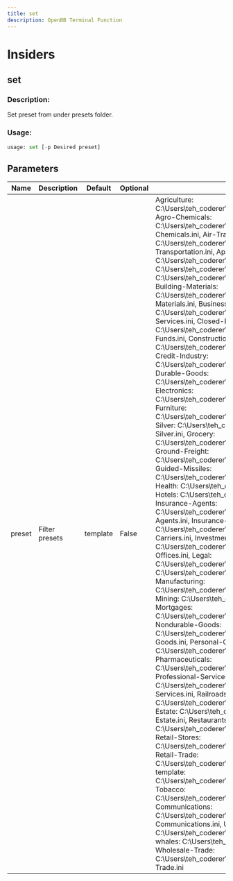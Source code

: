 ```yaml
---
title: set
description: OpenBB Terminal Function
---
```


# Insiders

## set

### Description: 

Set preset from under presets folder.

### Usage: 
```python
usage: set [-p Desired preset]
```

## Parameters

| Name | Description | Default | Optional | Choices |
| ---- | ----------- | ------- | -------- | ------- |
| preset | Filter presets | template | False | Agriculture:  C:\Users\teh_coderer\Documents\GitHub\OpenBBTerminalMine\openbb_terminal\stocks\insider\presets\Agriculture.ini,  Agro-Chemicals:  C:\Users\teh_coderer\Documents\GitHub\OpenBBTerminalMine\openbb_terminal\stocks\insider\presets\Agro-Chemicals.ini,  Air-Transportatio:  C:\Users\teh_coderer\Documents\GitHub\OpenBBTerminalMine\openbb_terminal\stocks\insider\presets\Air-Transportation.ini,  Apparel:  C:\Users\teh_coderer\Documents\GitHub\OpenBBTerminalMine\openbb_terminal\stocks\insider\presets\Apparel.ini,  Banks:  C:\Users\teh_coderer\Documents\GitHub\OpenBBTerminalMine\openbb_terminal\stocks\insider\presets\Banks.ini,  Brokers:  C:\Users\teh_coderer\Documents\GitHub\OpenBBTerminalMine\openbb_terminal\stocks\insider\presets\Brokers.ini,  Building-Materials:  C:\Users\teh_coderer\Documents\GitHub\OpenBBTerminalMine\openbb_terminal\stocks\insider\presets\Building-Materials.ini,  Business-Services:  C:\Users\teh_coderer\Documents\GitHub\OpenBBTerminalMine\openbb_terminal\stocks\insider\presets\Business-Services.ini,  Closed-End-Funds:  C:\Users\teh_coderer\Documents\GitHub\OpenBBTerminalMine\openbb_terminal\stocks\insider\presets\Closed-End-Funds.ini,  Constructio:  C:\Users\teh_coderer\Documents\GitHub\OpenBBTerminalMine\openbb_terminal\stocks\insider\presets\Construction.ini,  Credit-Industry:  C:\Users\teh_coderer\Documents\GitHub\OpenBBTerminalMine\openbb_terminal\stocks\insider\presets\Credit-Industry.ini,  Durable-Goods:  C:\Users\teh_coderer\Documents\GitHub\OpenBBTerminalMine\openbb_terminal\stocks\insider\presets\Durable-Goods.ini,  Electronics:  C:\Users\teh_coderer\Documents\GitHub\OpenBBTerminalMine\openbb_terminal\stocks\insider\presets\Electronics.ini,  Furniture:  C:\Users\teh_coderer\Documents\GitHub\OpenBBTerminalMine\openbb_terminal\stocks\insider\presets\Furniture.ini,  Gold-Silver:  C:\Users\teh_coderer\Documents\GitHub\OpenBBTerminalMine\openbb_terminal\stocks\insider\presets\Gold-Silver.ini,  Grocery:  C:\Users\teh_coderer\Documents\GitHub\OpenBBTerminalMine\openbb_terminal\stocks\insider\presets\Grocery.ini,  Ground-Freight:  C:\Users\teh_coderer\Documents\GitHub\OpenBBTerminalMine\openbb_terminal\stocks\insider\presets\Ground-Freight.ini,  Guided-Missiles:  C:\Users\teh_coderer\Documents\GitHub\OpenBBTerminalMine\openbb_terminal\stocks\insider\presets\Guided-Missiles.ini,  Health:  C:\Users\teh_coderer\Documents\GitHub\OpenBBTerminalMine\openbb_terminal\stocks\insider\presets\Health.ini,  Hotels:  C:\Users\teh_coderer\Documents\GitHub\OpenBBTerminalMine\openbb_terminal\stocks\insider\presets\Hotels.ini,  Insurance-Agents:  C:\Users\teh_coderer\Documents\GitHub\OpenBBTerminalMine\openbb_terminal\stocks\insider\presets\Insurance-Agents.ini,  Insurance-Carriers:  C:\Users\teh_coderer\Documents\GitHub\OpenBBTerminalMine\openbb_terminal\stocks\insider\presets\Insurance-Carriers.ini,  Investment-Offices:  C:\Users\teh_coderer\Documents\GitHub\OpenBBTerminalMine\openbb_terminal\stocks\insider\presets\Investment-Offices.ini,  Legal:  C:\Users\teh_coderer\Documents\GitHub\OpenBBTerminalMine\openbb_terminal\stocks\insider\presets\Legal.ini,  Lumber:  C:\Users\teh_coderer\Documents\GitHub\OpenBBTerminalMine\openbb_terminal\stocks\insider\presets\Lumber.ini,  Manufacturing:  C:\Users\teh_coderer\Documents\GitHub\OpenBBTerminalMine\openbb_terminal\stocks\insider\presets\Manufacturing.ini,  Mining:  C:\Users\teh_coderer\Documents\GitHub\OpenBBTerminalMine\openbb_terminal\stocks\insider\presets\Mining.ini,  Mortgages:  C:\Users\teh_coderer\Documents\GitHub\OpenBBTerminalMine\openbb_terminal\stocks\insider\presets\Mortgages.ini,  Nondurable-Goods:  C:\Users\teh_coderer\Documents\GitHub\OpenBBTerminalMine\openbb_terminal\stocks\insider\presets\Nondurable-Goods.ini,  Personal-Credit:  C:\Users\teh_coderer\Documents\GitHub\OpenBBTerminalMine\openbb_terminal\stocks\insider\presets\Personal-Credit.ini,  Pharmaceuticals:  C:\Users\teh_coderer\Documents\GitHub\OpenBBTerminalMine\openbb_terminal\stocks\insider\presets\Pharmaceuticals.ini,  Professional-Services:  C:\Users\teh_coderer\Documents\GitHub\OpenBBTerminalMine\openbb_terminal\stocks\insider\presets\Professional-Services.ini,  Railroads:  C:\Users\teh_coderer\Documents\GitHub\OpenBBTerminalMine\openbb_terminal\stocks\insider\presets\Railroads.ini,  Real-Estate:  C:\Users\teh_coderer\Documents\GitHub\OpenBBTerminalMine\openbb_terminal\stocks\insider\presets\Real-Estate.ini,  Restaurants:  C:\Users\teh_coderer\Documents\GitHub\OpenBBTerminalMine\openbb_terminal\stocks\insider\presets\Restaurants.ini,  Retail-Stores:  C:\Users\teh_coderer\Documents\GitHub\OpenBBTerminalMine\openbb_terminal\stocks\insider\presets\Retail-Stores.ini,  Retail-Trade:  C:\Users\teh_coderer\Documents\GitHub\OpenBBTerminalMine\openbb_terminal\stocks\insider\presets\Retail-Trade.ini,  template:  C:\Users\teh_coderer\Documents\GitHub\OpenBBTerminalMine\openbb_terminal\stocks\insider\presets\template.ini,  Tobacco:  C:\Users\teh_coderer\Documents\GitHub\OpenBBTerminalMine\openbb_terminal\stocks\insider\presets\Tobacco.ini,  Utility-Communications:  C:\Users\teh_coderer\Documents\GitHub\OpenBBTerminalMine\openbb_terminal\stocks\insider\presets\Utility-Communications.ini,  Utility-Gas:  C:\Users\teh_coderer\Documents\GitHub\OpenBBTerminalMine\openbb_terminal\stocks\insider\presets\Utility-Gas.ini,  whales:  C:\Users\teh_coderer\Documents\GitHub\OpenBBTerminalMine\openbb_terminal\stocks\insider\presets\whales.ini,  Wholesale-Trade:  C:\Users\teh_coderer\Documents\GitHub\OpenBBTerminalMine\openbb_terminal\stocks\insider\presets\Wholesale-Trade.ini |


